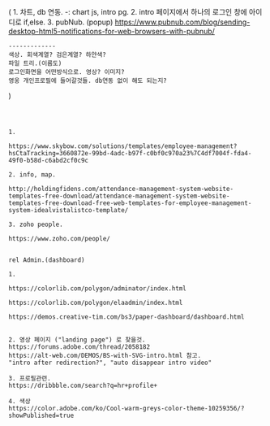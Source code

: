 
(
    1. 차트, db 연동. -: chart js, intro pg.
    2. intro 페이지에서 하나의 로그인 창에 아이디로 if,else.
    3. pubNub. (popup)
        https://www.pubnub.com/blog/sending-desktop-html5-notifications-for-web-browsers-with-pubnub/
    
    -------------
    색상. 회색계열? 검은계열? 하얀색?
    파일 트리.(이름도)
    로그인화면을 어떤방식으로. 영상? 이미지?
    영웅 개인프로필에 들어갈것들. db연동 없이 해도 되는지?
)
````



1.

https://www.skybow.com/solutions/templates/employee-management?hsCtaTracking=3660872e-99bd-4adc-b97f-c0bf0c970a23%7C4df7004f-fda4-49f0-b58d-c6abd2cf0c9c

2. info, map.

http://holdingfidens.com/attendance-management-system-website-templates-free-download/attendance-management-system-website-templates-free-download-free-web-templates-for-employee-management-system-idealvistalistco-template/

3. zoho people.

https://www.zoho.com/people/


rel Admin.(dashboard)

1.

https://colorlib.com/polygon/adminator/index.html

https://colorlib.com/polygon/elaadmin/index.html

https://demos.creative-tim.com/bs3/paper-dashboard/dashboard.html


2. 영상 페이지 ("landing page") 로 찾을것.
https://forums.adobe.com/thread/2058182
https://alt-web.com/DEMOS/BS-with-SVG-intro.html 참고.
"intro after redirection?", "auto disappear intro video"

3. 프로필관련.
https://dribbble.com/search?q=hr+profile+

4. 색상
https://color.adobe.com/ko/Cool-warm-greys-color-theme-10259356/?showPublished=true

